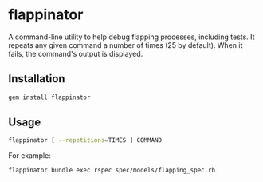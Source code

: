 # flappinator

A command-line utility to help debug flapping processes, including tests. It repeats any given command a number of times (25 by default). When it fails, the command's output is displayed.

## Installation

```bash
gem install flappinator
```

## Usage

```bash
flappinator [ --repetitions=TIMES ] COMMAND
```

For example:

```bash
flappinator bundle exec rspec spec/models/flapping_spec.rb
```
